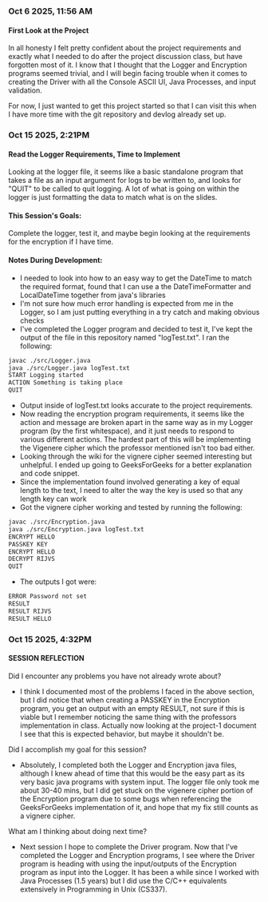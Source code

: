 ### Oct 6 2025, 11:56 AM

#### First Look at the Project

In all honesty I felt pretty confident about the project requirements and exactly what
I needed to do after the project discussion class, but have forgotten most of it. I know that 
I thought that the Logger and Encryption programs seemed trivial, and I will begin facing trouble 
when it comes to creating the Driver with all the Console ASCII UI, Java Processes, and input 
validation.

For now, I just wanted to get this project started so that I can visit this when I have more time
with the git repository and devlog already set up.


### Oct 15 2025, 2:21PM

#### Read the Logger Requirements, Time to Implement

Looking at the logger file, it seems like a basic standalone program that takes a file as an input
argument for logs to be written to, and looks for "QUIT" to be called to quit logging. A lot of what 
is going on within the logger is just formatting the data to match what is on the slides.

#### This Session's Goals:

Complete the logger, test it, and maybe begin looking at the requirements for the encryption if
I have time.

#### Notes During Development:

- I needed to look into how to an easy way to get the DateTime to match the required format, found
that I can use a the DateTimeFormatter and LocalDateTime together from java's libraries
- I'm not sure how much error handling is expected from me in the Logger, so I am just putting 
everything in a try catch and making obvious checks
- I've completed the Logger program and decided to test it, I've kept the output of the file in 
this repository named "logTest.txt". I ran the following:
```bash 
javac ./src/Logger.java
java ./src/Logger.java logTest.txt
START Logging started
ACTION Something is taking place
QUIT
``` 
- Output inside of logTest.txt looks accurate to the project requirements.
- Now reading the encryption program requirements, it seems like the action and message are broken
apart in the same way as in my Logger program (by the first whitespace), and it just needs to 
respond to various different actions. The hardest part of this will be implementing the Vigenere 
cipher which the professor mentioned isn't too bad either.
- Looking through the wiki for the vignere cipher seemed interesting but unhelpful. I ended up
going to GeeksForGeeks for a better explanation and code snippet.
- Since the implementation found involved generating a key of equal length to the text, I need to alter
the way the key is used so that any length key can work
- Got the vignere cipher working and tested by running the following:
```bash 
javac ./src/Encryption.java
java ./src/Encryption.java logTest.txt
ENCRYPT HELLO
PASSKEY KEY
ENCRYPT HELLO
DECRYPT RIJVS
QUIT
``` 
- The outputs I got were:
```bash
ERROR Password not set 
RESULT
RESULT RIJVS
RESULT HELLO
```

### Oct 15 2025, 4:32PM

#### SESSION REFLECTION

Did I encounter any problems you have not already wrote about?
- I think I documented most of the problems I faced in the above section, but I did notice that 
when creating a PASSKEY in the Encryption program, you get an output with an empty RESULT, not
sure if this is viable but I remember noticing the same thing with the professors implementation 
in class. Actually now looking at the project-1 document I see that this is expected behavior, but
maybe it shouldn't be.

Did I accomplish my goal for this session?
- Absolutely, I completed both the Logger and Encryption java files, although I knew ahead of time
that this would be the easy part as its very basic java programs with system input. The logger file
only took me about 30-40 mins, but I did get stuck on the vigenere cipher portion of the Encryption
program due to some bugs when referencing the GeeksForGeeks implementation of it, and hope that my
fix still counts as a vignere cipher.

What am I thinking about doing next time?
- Next session I hope to complete the Driver program. Now that I've completed the Logger and
Encryption programs, I see where the Driver program is heading with using the input/outputs of
the Encryption program as input into the Logger. It has been a while since I worked with Java
Processes (1.5 years) but I did use the C/C++ equivalents extensively in Programming in Unix 
(CS337). 
